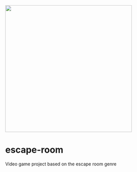 <img src="https://i.imgur.com/ipSvAyJ.jpg" width="400">

# escape-room
Video game project based on the escape room genre
